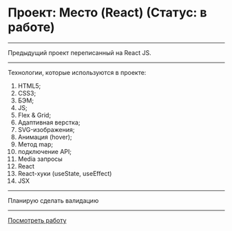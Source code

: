 # Проект: Место (React) (Статус: в работе)

---

Предыдущий проект переписанный на React JS.

---

Технологии, которые используются в проекте:

1. HTML5;
2. CSS3;
3. БЭМ;
4. JS;
5. Flex & Grid;
6. Адаптивная верстка;
7. SVG-изображения;
8. Анимация (hover);
9. Метод map;
14. подключение API;
15. Media запросы
16. React
17. React-хуки (useState, useEffect)
18. JSX

---

Планирую сделать валидацию

---

[Посмотреть работу](https://jwow777.github.io/mesto-react/)